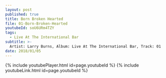 ```yaml
---
layout: post
published: true
title: Born Broken Hearted
file: 01-Born-Broken-Hearted
youtubeId: soU6URm4TZY
tags:
  - Live At The International Bar
subtitle: >-
  Artist: Larry Burns, Album: Live At The International Bar, Track: 01 , Title: Born Broken Hearted
date: 2018/01/05
---
```

{% include youtubePlayer.html id=page.youtubeId %}
{% include youtubeLink.html id=page.youtubeId %}
